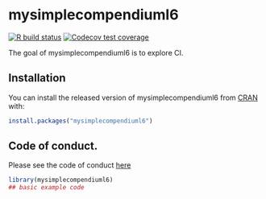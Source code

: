 
# mysimplecompendiuml6

<!-- badges: start -->
[![R build status](https://github.com/rcctodd/mysimplecompendiuml6/workflows/R-CMD-check/badge.svg)](https://github.com/rcctodd/mysimplecompendiuml6/actions)
[![Codecov test coverage](https://codecov.io/gh/rcctodd/mysimplecompendiuml6/branch/master/graph/badge.svg)](https://codecov.io/gh/rcctodd/mysimplecompendiuml6?branch=master)
<!-- badges: end -->

The goal of mysimplecompendiuml6 is to explore CI.

## Installation

You can install the released version of mysimplecompendiuml6 from [CRAN](https://CRAN.R-project.org) with:

``` r
install.packages("mysimplecompendiuml6")
```

## Code of conduct.

Please see the code of conduct [here](https://github.com/rcctodd/DATA-598-WI20-week-7/blob/master/CODE_OF_CONDUCT.md)
``` r
library(mysimplecompendiuml6)
## basic example code
```

